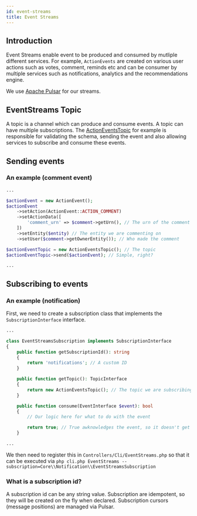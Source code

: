 ```yaml
---
id: event-streams
title: Event Streams
---
```


## Introduction

Event Streams enable event to be produced and consumed by mutliple different services. For example, `ActionEvents` are created on various user actions such as votes, comment, reminds etc and can be consumer by multiple services such as notifications, analytics and the recommendations engine. 

We use [Apache Pulsar](https://pulsar.apache.org) for our streams.

## EventStreams Topic

A topic is a channel which can produce and consume events. A topic can have multiple subscriptions. The [ActionEventsTopic](https://gitlab.com/minds/engine/-/blob/feat/pulsar-streams/Core/EventStreams/Topics/ActionEventsTopic.php) for example is responsible for validating the schema, sending the event and also allowing services to subscribe and consume these events.

## Sending events

### An example (comment event)

```php
...

$actionEvent = new ActionEvent();
$actionEvent
    ->setAction(ActionEvent::ACTION_COMMENT)
    ->setActionData([
        'comment_urn' => $comment->getUrn(), // The urn of the comment we just created
    ])
    ->setEntity($entity) // The entity we are commenting on
    ->setUser($comment->getOwnerEntity()); // Who made the comment

$actionEventTopic = new ActionEventsTopic(); // The topic
$actionEventTopic->send($actionEvent); // Simple, right?

...
```

## Subscribing to events

### An example (notification)

First, we need to create a subscription class that implements the `SubscriptionInterface` interface.

```php
...

class EventStreamsSubscription implements SubscriptionInterface
{
    public function getSubscriptionId(): string
    {
        return 'notifications'; // A custom ID
    }

    public function getTopic(): TopicInterface
    {
        return new ActionEventsTopic(); // The topic we are subscribing to
    }

    public function consume(EventInterface $event): bool
    {
        // Our logic here for what to do with the event

        return true; // True awknowledges the event, so it doesn't get retried
    }

...
```

We then need to register this in `Controllers/Cli/EventStreams.php` so that it can be executed via `php cli.php EventStreams --subscription=Core\\Notification\\EventStreamsSubscription`

### What is a subscription id?

A subscription id can be any string value. Subscription are idempotent, so they will be created on the fly when declared. Subscription cursors (message positions) are managed via Pulsar.